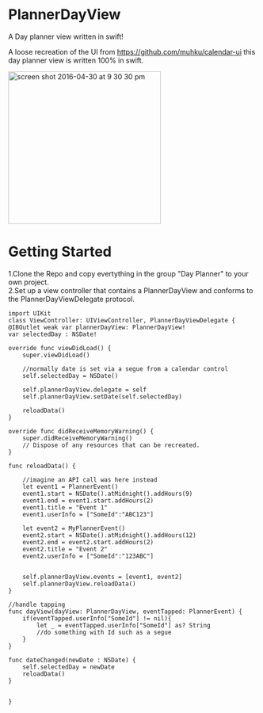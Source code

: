 # PlannerDayView
A Day planner view written in swift!

A loose recreation of the UI from https://github.com/muhku/calendar-ui this day planner view is written 100% in swift.

<img width="308" alt="screen shot 2016-04-30 at 9 30 30 pm" src="https://cloud.githubusercontent.com/assets/2164582/14940173/ca00e814-0f1e-11e6-9801-cbb181733c20.png">

# Getting Started
1.Clone the Repo and copy evertything in the group "Day Planner" to your own project. <br/>
2.Set up a view controller that contains a PlannerDayView and conforms to the PlannerDayViewDelegate protocol.
 
    import UIKit
    class ViewController: UIViewController, PlannerDayViewDelegate {
    @IBOutlet weak var plannerDayView: PlannerDayView!
    var selectedDay : NSDate!
    
    override func viewDidLoad() {
		super.viewDidLoad()
		
		//normally date is set via a segue from a calendar control
		self.selectedDay = NSDate()
		
		self.plannerDayView.delegate = self
		self.plannerDayView.setDate(self.selectedDay)
		
		reloadData()
	}

	override func didReceiveMemoryWarning() {
		super.didReceiveMemoryWarning()
		// Dispose of any resources that can be recreated.
	}

	func reloadData() {
		
		//imagine an API call was here instead
		let event1 = PlannerEvent()
		event1.start = NSDate().atMidnight().addHours(9)
		event1.end = event1.start.addHours(2)
		event1.title = "Event 1"
		event1.userInfo = ["SomeId":"ABC123"]
		
		let event2 = MyPlannerEvent()
		event2.start = NSDate().atMidnight().addHours(12)
		event2.end = event2.start.addHours(2)
		event2.title = "Event 2"
		event2.userInfo = ["SomeId":"123ABC"]
		

		self.plannerDayView.events = [event1, event2]
		self.plannerDayView.reloadData()
	}

	//handle tapping
	func dayView(dayView: PlannerDayView, eventTapped: PlannerEvent) {
		if(eventTapped.userInfo["SomeId"] != nil){
			let _ = eventTapped.userInfo["SomeId"] as? String
			//do something with Id such as a segue
		}
	}
	
	func dateChanged(newDate : NSDate) {
		self.selectedDay = newDate
		reloadData()
	}
	
	
    }
